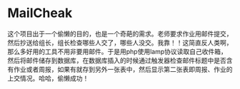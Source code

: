 # MailCheak

这个项目出于一个偷懒的目的，也是一个奇葩的需求。老师要求作业用邮件提交，然后抄送给组长，组长检查哪些人交了，哪些人没交。我靠！！这简直反人类啊，那么多好用的工具不用非要用邮件。于是用php使用lamp协议读取自己收件箱，然后将邮件储存到数据库，在数据库插入的时候通过触发器检查邮件标题中是否含有作业或者周报，如果有就存到另外一张表中，然后显示第二张表即周报、作业的上交情况。哈哈，偷懒成功！
